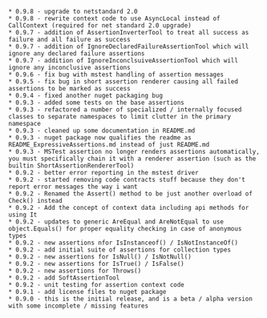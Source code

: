     * 0.9.8 - upgrade to netstandard 2.0 
    * 0.9.8 - rewrite context code to use AsyncLocal instead of CallContext (required for net standard 2.0 upgrade)
    * 0.9.7 - addition of AssertionInverterTool to treat all success as failure and all failure as success
    * 0.9.7 - addition of IgnoreDeclaredFailureAssertionTool which will ignore any declared failure assertions
    * 0.9.7 - addition of IgnoreInconclsuiveAssertionTool which will ignore any inconclusive assertions
    * 0.9.6 - fix bug with mstest handling of assertion messages
    * 0.9.5 - fix bug in short assertion renderer causing all failed assertions to be marked as success
    * 0.9.4 - fixed another nuget packaging bug
    * 0.9.3 - added some tests on the base assertions
    * 0.9.3 - refactored a number of specialized / internally focused classes to separate namespaces to limit clutter in the primary namespace
    * 0.9.3 - cleaned up some documentation in README.md
    * 0.9.3 - nuget package now qualifies the readme as README_ExpressiveAssertions.md instead of just README.md
    * 0.9.3 - MSTest assertion no longer renders assertions automatically, you must specifically chain it with a renderer assertion (such as the builtin ShortAssertionRendererTool)
    * 0.9.2 - better error reporting in the mstest driver
    * 0.9.2 - started removing code contracts stuff because they don't report error messages the way i want
    * 0.9.2 - Renamed the Assert() method to be just another overload of Check() instead
    * 0.9.2 - Add the concept of context data including api methods for using It
    * 0.9.2 - updates to generic AreEqual and AreNotEqual to use object.Equals() for proper equality checking in case of anonymous types
    * 0.9.2 - new assertions nfor IsInstanceof() / IsNotInstanceOf()
    * 0.9.2 - add initial suite of assertions for collection types
    * 0.9.2 - new assertions for IsNull() / IsNotNull()
    * 0.9.2 - new assertions for IsTrue() / IsFalse()
    * 0.9.2 - new assertions for Throws()
    * 0.9.2 - add SoftAssertionTool
    * 0.9.2 - unit testing for assertion context code
    * 0.9.1 - add license files to nuget package
    * 0.9.0 - this is the initial release, and is a beta / alpha version with some incomplete / missing features
